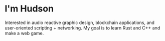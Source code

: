# I'm Hudson

Interested in audio reactive graphic design, blockchain applications, and user-oriented scripting  + networking. My goal is to learn Rust and C++ and make a web game. 